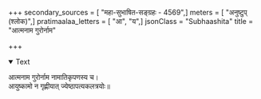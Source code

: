+++
secondary_sources = [ "महा-सुभाषित-सङ्ग्रहः - 4569",]
meters = [ "अनुष्टुप् (श्लोक)",]
pratimaalaa_letters = [ "आ", "य",]
jsonClass = "Subhaashita"
title = "आत्मनाम गुरोर्नाम"

+++

<details open><summary>Text</summary>

आत्मनाम गुरोर्नाम नामातिकृपणस्य च।  
आयुष्कामो न गृह्णीयात् ज्येष्ठापत्यकलत्रयोः॥
</details>
